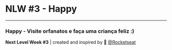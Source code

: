 # NLW #3 - Happy
__________

### Happy - Visite orfanatos e faça uma criança feliz :) 

**Next Level Week #3** | created and inspired by 🚀 [@Rocketseat](https://github.com/rocketseat)
